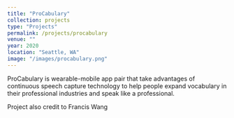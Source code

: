 ```yaml
---
title: "ProCabulary"
collection: projects
type: "Projects"
permalink: /projects/procabulary
venue: ""
year: 2020
location: "Seattle, WA"
image: "/images/procabulary.png"
---
```

<!-- ![](../images/procabulary.png)<br> -->
ProCabulary is wearable-mobile app pair that take advantages of continuous speech capture technology to help people expand vocabulary in their professional industries and speak like a professional. 

Project also credit to Francis Wang